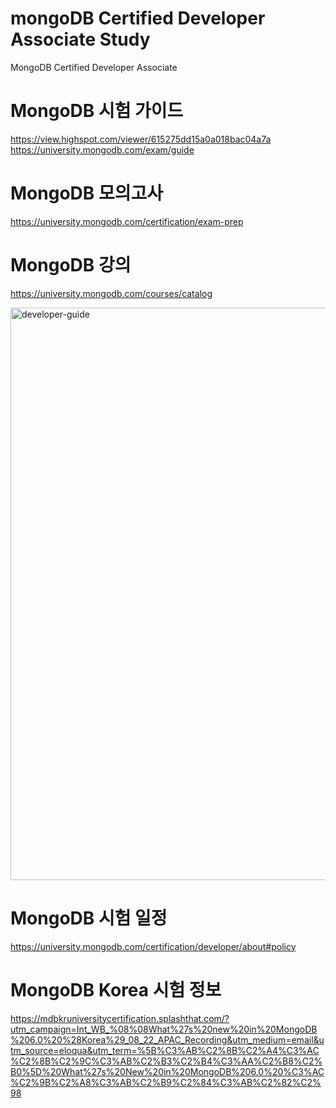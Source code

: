 # mongoDB Certified Developer Associate Study
MongoDB Certified Developer Associate

# MongoDB 시험 가이드
https://view.highspot.com/viewer/615275dd15a0a018bac04a7a  
https://university.mongodb.com/exam/guide

# MongoDB 모의고사
https://university.mongodb.com/certification/exam-prep

# MongoDB 강의
https://university.mongodb.com/courses/catalog

<img width="916" alt="developer-guide" src="https://user-images.githubusercontent.com/40143056/186561048-f344120b-5569-4676-a494-24ce04531b88.png">

# MongoDB 시험 일정
https://university.mongodb.com/certification/developer/about#policy

# MongoDB Korea 시험 정보
https://mdbkruniversitycertification.splashthat.com/?utm_campaign=Int_WB_%08%08What%27s%20new%20in%20MongoDB%206.0%20%28Korea%29_08_22_APAC_Recording&utm_medium=email&utm_source=eloqua&utm_term=%5B%C3%AB%C2%8B%C2%A4%C3%AC%C2%8B%C2%9C%C3%AB%C2%B3%C2%B4%C3%AA%C2%B8%C2%B0%5D%20What%27s%20New%20in%20MongoDB%206.0%20%C3%AC%C2%9B%C2%A8%C3%AB%C2%B9%C2%84%C3%AB%C2%82%C2%98
